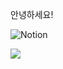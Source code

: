 안녕하세요! 

<img alt="Notion" src ="https://img.shields.io/badge/Portipolo-000000.svg?&style=for-the-badge&logo=000000&logoColor=black"/><p>
  <img src="https://img.shields.io/badge/Notion-#000000?style=flat-square&logo=Swift&logoColor=white"/>
</p>

